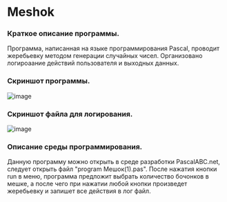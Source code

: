 # Meshok
### Краткое описание программы.
Программа, написанная на языке программирования Pascal, проводит жеребьевку методом генерации случайных чисел. Организовано логироаание действий пользователя и выходных данных. 
### Скриншот программы.
![image](https://user-images.githubusercontent.com/90241550/147468942-4dc6d622-4d39-4cad-b048-f9895cac4d77.png)
### Скриншот файла для логирования.
![image](https://user-images.githubusercontent.com/90241550/147468970-5a6b0081-c5df-484b-a6a4-2719aee6a8d2.png)
### Описание среды программирования.
Данную программу можно открыть в среде разработки PascalABC.net, следует открыть файл "program Мешок(1).pas". После нажатия кнопки run в меню, программа предложит выбрать количество бочонков в мешке, а после чего при нажатии любой кнопки произведет жеребьевку и запишет все действия в лог файл.

